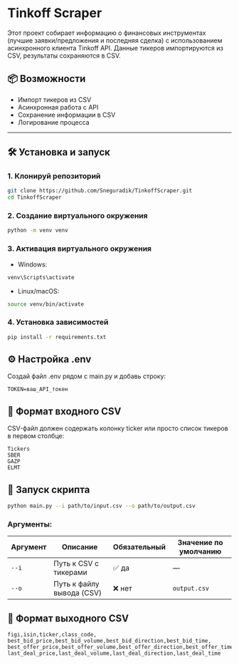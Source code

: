 # Tinkoff Scraper

Этот проект собирает информацию о финансовых инструментах (лучшие заявки/предложения и последняя сделка) с использованием асинхронного клиента Tinkoff API. Данные тикеров импортируются из CSV, результаты сохраняются в CSV.

## 📦 Возможности

- Импорт тикеров из CSV
- Асинхронная работа с API
- Сохранение информации в CSV
- Логирование процесса

---

## 🛠 Установка и запуск

### 1. Клонируй репозиторий

```bash
git clone https://github.com/Sneguradik/TinkoffScraper.git
cd TinkoffScraper
```

### 2. Создание виртуального окружения

```bash
python -m venv venv
```

### 3. Активация виртуального окружения
- Windows:
```bash
venv\Scripts\activate
```
- Linux/macOS:
```bash
source venv/bin/activate
```

### 4. Установка зависимостей
```bash
pip install -r requirements.txt
```

## ⚙️ Настройка .env
Создай файл .env рядом с main.py и добавь строку:
```dotenv
TOKEN=ваш_API_токен
```

## 📄 Формат входного CSV
CSV-файл должен содержать колонку ticker или просто список тикеров в первом столбце:
```csv
Tickers
SBER
GAZP
ELMT
```

## 🚀 Запуск скрипта
```bash
python main.py --i path/to/input.csv --o path/to/output.csv
```
### Аргументы:
| Аргумент | Описание                  | Обязательный | Значение по умолчанию |
| -------- | ------------------------- | ------------ | --------------------- |
| `--i`    | Путь к CSV с тикерами     | ✅ да         | —                     |
| `--o`    | Путь к файлу вывода (CSV) | ❌ нет        | `output.csv`          |

## 📂 Формат выходного CSV
```csv
figi,isin,ticker,class_code,
best_bid_price,best_bid_volume,best_bid_direction,best_bid_time,
best_offer_price,best_offer_volume,best_offer_direction,best_offer_time,
last_deal_price,last_deal_volume,last_deal_direction,last_deal_time
```
